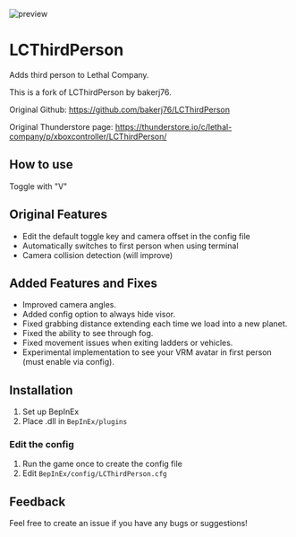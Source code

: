 ![preview](/preview.png)

# LCThirdPerson
Adds third person to Lethal Company.

This is a fork of LCThirdPerson by bakerj76.

Original Github: https://github.com/bakerj76/LCThirdPerson

Original Thunderstore page: https://thunderstore.io/c/lethal-company/p/xboxcontroller/LCThirdPerson/

## How to use
Toggle with "V"

## Original Features
- Edit the default toggle key and camera offset in the config file
- Automatically switches to first person when using terminal
- Camera collision detection (will improve)

## Added Features and Fixes
- Improved camera angles.
- Added config option to always hide visor.
- Fixed grabbing distance extending each time we load into a new planet.
- Fixed the ability to see through fog.
- Fixed movement issues when exiting ladders or vehicles.
- Experimental implementation to see your VRM avatar in first person (must enable via config).

## Installation
1. Set up BepInEx
2. Place .dll in `BepInEx/plugins`

### Edit the config
1. Run the game once to create the config file
2. Edit `BepInEx/config/LCThirdPerson.cfg`

## Feedback
Feel free to create an issue if you have any bugs or suggestions!